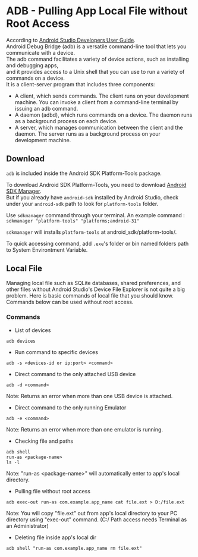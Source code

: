 # ADB - Pulling App Local File without Root Access

According to [Android Studio Developers User Guide](https://developer.android.com/studio/command-line/adb).
\
Android Debug Bridge (adb) is a versatile command-line tool that lets you communicate with a device.
\
The adb command facilitates a variety of device actions, such as installing and debugging apps,
\
and it provides access to a Unix shell that you can use to run a variety of commands on a device.
\
It is a client-server program that includes three components:

- A client, which sends commands. The client runs on your development machine. You can invoke a client from a command-line terminal by issuing an adb command.
- A daemon (adbd), which runs commands on a device. The daemon runs as a background process on each device.
- A server, which manages communication between the client and the daemon. The server runs as a background process on your development machine.

## Download
`adb` is included inside the Android SDK Platform-Tools package.

To download Android SDK Platform-Tools, you need to download [Android SDK Manager](https://developer.android.com/studio/index.html#command-tools).
\
But if you already have `android-sdk` installed by Android Studio, check under your `android-sdk` path to look for `platform-tools` folder.

Use `sdkmanager` command through your terminal. An example command : `sdkmanager "platform-tools" "platforms;android-31"`

`sdkmanager` will installs `platform-tools` at android_sdk/platform-tools/.

To quick accessing command, add `.exe`'s folder or bin named folders path to System Environtment Variable.

## Local File
Managing local file such as SQLite databases, shared preferences, and other files without Android Studio's Device File Explorer is not quite a big problem. Here is basic commands of local file that you should know. Commands below can be used without root access.

### Commands
- List of devices
```
adb devices
```


- Run command to specific devices
```
adb -s <devices-id or ip:port> <command>
```


- Direct command to the only attached USB device
```
adb -d <command>
```
Note: Returns an error when more than one USB device is attached.


- Direct command to the only running Emulator
```
adb -e <command>
```
Note: Returns an error when more than one emulator is running.


- Checking file and paths
```
adb shell
run-as <package-name>
ls -l
```
Note: "run-as \<package-name>" will automatically enter to app's local directory.


- Pulling file without root access
```
adb exec-out run-as com.example.app_name cat file.ext > D:/file.ext
```
Note: You will copy "file.ext" out from app's local directory to your PC directory using "exec-out" command. (C:/ Path access needs Terminal as an Administrator)


- Deleting file inside app's local dir
```
adb shell "run-as com.example.app_name rm file.ext"
```

